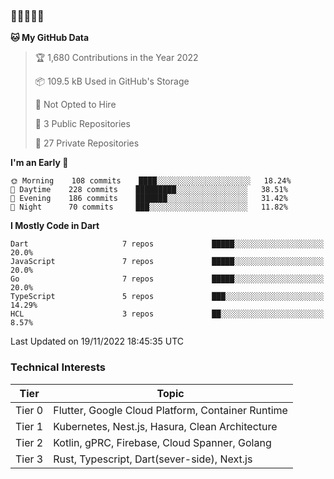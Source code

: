 ### 🤯🤯🤯🤯🤯

<!--START_SECTION:waka-->
**🐱 My GitHub Data** 

> 🏆 1,680 Contributions in the Year 2022
 > 
> 📦 109.5 kB Used in GitHub's Storage 
 > 
> 🚫 Not Opted to Hire
 > 
> 📜 3 Public Repositories 
 > 
> 🔑 27 Private Repositories  
 > 
**I'm an Early 🐤** 

```text
🌞 Morning    108 commits    ████░░░░░░░░░░░░░░░░░░░░░   18.24% 
🌆 Daytime    228 commits    █████████░░░░░░░░░░░░░░░░   38.51% 
🌃 Evening    186 commits    ███████░░░░░░░░░░░░░░░░░░   31.42% 
🌙 Night      70 commits     ███░░░░░░░░░░░░░░░░░░░░░░   11.82%

```


**I Mostly Code in Dart** 

```text
Dart                     7 repos             █████░░░░░░░░░░░░░░░░░░░░   20.0% 
JavaScript               7 repos             █████░░░░░░░░░░░░░░░░░░░░   20.0% 
Go                       7 repos             █████░░░░░░░░░░░░░░░░░░░░   20.0% 
TypeScript               5 repos             ███░░░░░░░░░░░░░░░░░░░░░░   14.29% 
HCL                      3 repos             ██░░░░░░░░░░░░░░░░░░░░░░░   8.57%

```



 Last Updated on 19/11/2022 18:45:35 UTC
<!--END_SECTION:waka-->

### Technical Interests

| Tier | Topic | 
| -------- | -------- |
| Tier 0 | Flutter, Google Cloud Platform, Container Runtime |
| Tier 1 | Kubernetes, Nest.js, Hasura, Clean Architecture |
| Tier 2 | Kotlin, gPRC, Firebase, Cloud Spanner, Golang | 
| Tier 3 | Rust, Typescript, Dart(sever-side), Next.js |
